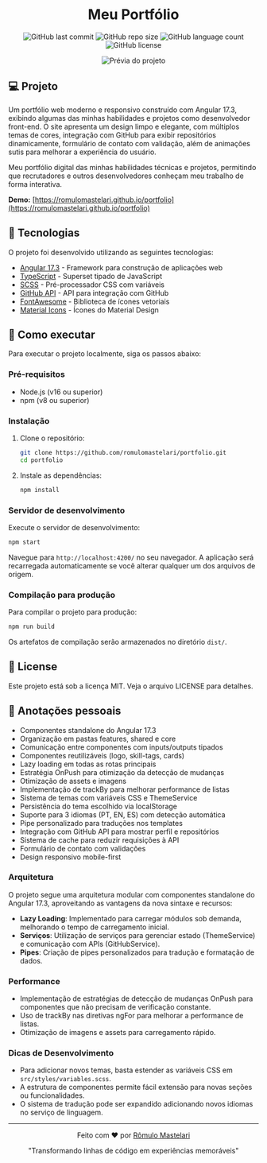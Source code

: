 <h1 align="center">Meu Portfólio</h1>

<p align="center">
  <img src="https://img.shields.io/github/last-commit/romulomastelari/portfolio" alt="GitHub last commit">
  <img src="https://img.shields.io/github/repo-size/romulomastelari/portfolio" alt="GitHub repo size">
  <img src="https://img.shields.io/github/languages/count/romulomastelari/portfolio" alt="GitHub language count">
  <img src="https://img.shields.io/github/license/romulomastelari/portfolio" alt="GitHub license">
</p>

<p align="center">
  <img 
    src="https://raw.githubusercontent.com/romulomastelari/portifolio/master/src/assets/Rômulo-Mastelari-Portifolio.gif" 
    alt="Prévia do projeto" 
  />
</p>

## 💻 Projeto

Um portfólio web moderno e responsivo construído com Angular 17.3, exibindo algumas das minhas habilidades e projetos como desenvolvedor front-end. O site apresenta um design limpo e elegante, com múltiplos temas de cores, integração com GitHub para exibir repositórios dinamicamente, formulário de contato com validação, além de animações sutis para melhorar a experiência do usuário.

Meu portfólio digital das minhas habilidades técnicas e projetos, permitindo que recrutadores e outros desenvolvedores conheçam meu trabalho de forma interativa.

**Demo:** [https://romulomastelari.github.io/portfolio](https://romulomastelari.github.io/portfolio)

## 🧪 Tecnologias

O projeto foi desenvolvido utilizando as seguintes tecnologias:

- [Angular 17.3](https://angular.io/) - Framework para construção de aplicações web
- [TypeScript](https://www.typescriptlang.org/) - Superset tipado de JavaScript
- [SCSS](https://sass-lang.com/) - Pré-processador CSS com variáveis
- [GitHub API](https://docs.github.com/en/rest) - API para integração com GitHub
- [FontAwesome](https://fontawesome.com/) - Biblioteca de ícones vetoriais
- [Material Icons](https://material.io/resources/icons/) - Ícones do Material Design

## 🚀 Como executar

Para executar o projeto localmente, siga os passos abaixo:

### Pré-requisitos

- Node.js (v16 ou superior)
- npm (v8 ou superior)

### Instalação

1. Clone o repositório:
   ```bash
   git clone https://github.com/romulomastelari/portfolio.git
   cd portfolio
   ```

2. Instale as dependências:
   ```bash
   npm install
   ```

### Servidor de desenvolvimento

Execute o servidor de desenvolvimento:

```bash
npm start
```

Navegue para `http://localhost:4200/` no seu navegador. A aplicação será recarregada automaticamente se você alterar qualquer um dos arquivos de origem.

### Compilação para produção

Para compilar o projeto para produção:

```bash
npm run build
```

Os artefatos de compilação serão armazenados no diretório `dist/`.

## 📝 License

Este projeto está sob a licença MIT. Veja o arquivo LICENSE para detalhes.

## 📓 Anotações pessoais
- Componentes standalone do Angular 17.3
- Organização em pastas features, shared e core
- Comunicação entre componentes com inputs/outputs tipados
- Componentes reutilizáveis (logo, skill-tags, cards)
- Lazy loading em todas as rotas principais
- Estratégia OnPush para otimização da detecção de mudanças
- Otimização de assets e imagens
- Implementação de trackBy para melhorar performance de listas
- Sistema de temas com variáveis CSS e ThemeService
- Persistência do tema escolhido via localStorage
- Suporte para 3 idiomas (PT, EN, ES) com detecção automática
- Pipe personalizado para traduções nos templates
- Integração com GitHub API para mostrar perfil e repositórios
- Sistema de cache para reduzir requisições à API
- Formulário de contato com validações
- Design responsivo mobile-first

### Arquitetura

O projeto segue uma arquitetura modular com componentes standalone do Angular 17.3, aproveitando as vantagens da nova sintaxe e recursos:

- **Lazy Loading**: Implementado para carregar módulos sob demanda, melhorando o tempo de carregamento inicial.
- **Serviços**: Utilização de serviços para gerenciar estado (ThemeService) e comunicação com APIs (GitHubService).
- **Pipes**: Criação de pipes personalizados para tradução e formatação de dados.

### Performance

- Implementação de estratégias de detecção de mudanças OnPush para componentes que não precisam de verificação constante.
- Uso de trackBy nas diretivas ngFor para melhorar a performance de listas.
- Otimização de imagens e assets para carregamento rápido.

### Dicas de Desenvolvimento

- Para adicionar novos temas, basta estender as variáveis CSS em `src/styles/variables.scss`.
- A estrutura de componentes permite fácil extensão para novas seções ou funcionalidades.
- O sistema de tradução pode ser expandido adicionando novos idiomas no serviço de linguagem.

---

<p align="center">
  Feito com ❤️ por <a href="https://github.com/romulomastelari">Rômulo Mastelari</a>
</p>
<p align="center">
  "Transformando linhas de código em experiências memoráveis"
</p>
